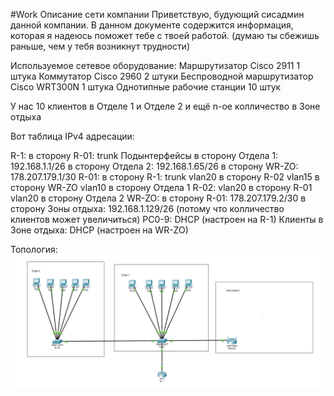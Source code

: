 #Work
                                     Описание сети компании
        Приветствую, будующий сисадмин данной компании. В данном документе содержится информация, 
которая я надеюсь поможет тебе с твоей работой.
(думаю ты сбежишь раньше, чем у тебя возникнут трудности)

Используемое сетевое оборудование:
Маршрутизатор Cisco 2911 1 штука
Коммутатор Cisco 2960 2 штуки
Беспроводной маршрутизатор Cisco WRT300N 1 штука
Однотипные рабочие станции 10 штук

У нас 10 клиентов в Отделе 1 и Отделе 2 и ещё n-ое колличество в Зоне отдыха

Вот таблица IPv4 адресации:

R-1: 
     в сторону R-01: trunk
Подынтерфейсы
     в сторону Отдела 1: 192.168.1.1/26
     в сторону Отдела 2: 192.168.1.65/26
     в сторону WR-ZO: 178.207.179.1/30
R-01: 
     в сторону R-1: trunk
     vlan20 в сторону R-02
     vlan15 в сторону WR-ZO
     vlan10 в сторону Отдела 1
R-02:
     vlan20 в сторону R-01
     vlan20 в сторону Отдела 2
WR-ZO:
     в сторону R-01: 178.207.179.2/30
     в сторону Зоны отдыха: 192.168.1.129/26 (потому что колличество клиентов может увеличиться)
PC0-9: DHCP (настроен на R-1)
Клиенты в Зоне отдыха: DHCP (настроен на WR-ZO)

Топология:
![alt text](https://github.com/Alexey3124/Work/blob/main/%D0%A2%D0%BE%D0%BF%D0%BE%D0%BB%D0%BE%D0%B3%D0%B8%D1%8F.png)

